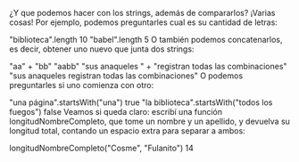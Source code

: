 ¿Y que podemos hacer con los strings, además de compararlos? ¡Varias cosas! Por ejemplo, podemos preguntarles cual es su cantidad de letras:

 "biblioteca".length
10
 "babel".length
5
O también podemos concatenarlos, es decir, obtener uno nuevo que junta dos strings:

 "aa" + "bb"
"aabb"
 "sus anaqueles " + "registran todas las combinaciones"
"sus anaqueles registran todas las combinaciones"
O podemos preguntarles si uno comienza con otro:

 "una página".startsWith("una")
true
 "la biblioteca".startsWith("todos los fuegos")
false
Veamos si queda claro: escribí una función longitudNombreCompleto, que tome un nombre y un apellido, y devuelva su longitud total, contando un espacio extra para separar a ambos:

 longitudNombreCompleto("Cosme", "Fulanito")
14